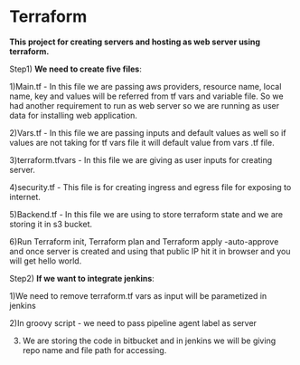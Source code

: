  # Terraform
**This project for creating servers and hosting as web server using terraform.**

Step1) **We need to create five files**:

1)Main.tf - In this file we are passing aws providers, resource name, local name, key and values will be referred from tf vars and variable file. So we had another requirement to run as web server so we are running as user data for installing web application.

2)Vars.tf - In this file we are passing inputs and default values as well so if values are not taking for tf vars file it will default value from vars .tf file.

3)terraform.tfvars - In this file we are giving as user inputs for creating server.

4)security.tf - This file is for creating ingress and egress file for exposing to internet.

5)Backend.tf - In this file we are using to store terraform state and we are storing it in s3 bucket.

6)Run Terraform init, Terraform plan and Terraform apply -auto-approve and once server is created and using that public IP hit it in browser and you will get hello world.

Step2) **If we want to integrate jenkins**:

1)We need to remove terraform.tf vars as input will be parametized in jenkins

2)In groovy script - we need to pass pipeline agent label as server

3) We are storing the code in bitbucket and in jenkins we will be giving repo name and file path for accessing.
